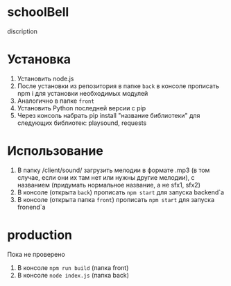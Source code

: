 # schoolBell

discription

# Установка

1. Установить node.js
2. После установки из репозитория в папке `back` в консоле прописать npm i для установки необходимых модулей
3. Аналогично в папке `front`
4. Установить Python последней версии с pip
5. Через консоль набрать pip install "название библиотеки" для следующих библиотек: playsound, requests

# Использование

1. В папку /client/sound/ загрузить мелодии в формате .mp3 (в том случае, если они их там нет или нужны другие мелодии), с названием (придумать нормальное название, а не sfx1, sfx2)
2. В консоле (открыта `back`) прописать `npm start` для запуска backend`а
3. В консоле (открыта папка `front`) прописать `npm start` для запуска fronend`a

# production
Пока не проверено
1. В консоле `npm run build` (папка front)
2. В консоле `node index.js` (папка back)

